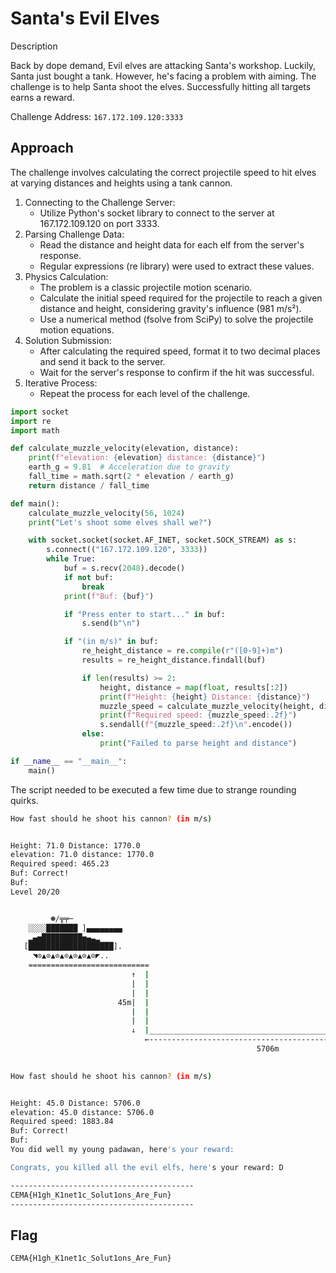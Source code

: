 # Santa's Evil Elves

Description

Back by dope demand, Evil elves are attacking Santa's workshop. Luckily, Santa just bought a tank. However, he's facing a problem with aiming. The challenge is to help Santa shoot the elves. Successfully hitting all targets earns a reward.

Challenge Address: `167.172.109.120:3333`

## Approach

The challenge involves calculating the correct projectile speed to hit elves at varying distances and heights using a tank cannon.

1. Connecting to the Challenge Server:
    - Utilize Python's socket library to connect to the server at 167.172.109.120 on port 3333.
2. Parsing Challenge Data:
    - Read the distance and height data for each elf from the server's response.
    - Regular expressions (re library) were used to extract these values.
3. Physics Calculation:
    - The problem is a classic projectile motion scenario.
    - Calculate the initial speed required for the projectile to reach a given distance and height, considering gravity's influence (981 m/s²).
    - Use a numerical method (fsolve from SciPy) to solve the projectile motion equations.
4. Solution Submission:
    - After calculating the required speed, format it to two decimal places and send it back to the server.
    - Wait for the server's response to confirm if the hit was successful.
5. Iterative Process:
    - Repeat the process for each level of the challenge.

```python
import socket
import re
import math

def calculate_muzzle_velocity(elevation, distance):
    print(f"elevation: {elevation} distance: {distance}")
    earth_g = 9.81  # Acceleration due to gravity
    fall_time = math.sqrt(2 * elevation / earth_g)
    return distance / fall_time

def main():
    calculate_muzzle_velocity(56, 1024)
    print("Let's shoot some elves shall we?")

    with socket.socket(socket.AF_INET, socket.SOCK_STREAM) as s:
        s.connect(("167.172.109.120", 3333))
        while True:
            buf = s.recv(2048).decode()
            if not buf:
                break
            print(f"Buf: {buf}")

            if "Press enter to start..." in buf:
                s.send(b"\n")

            if "(in m/s)" in buf:
                re_height_distance = re.compile(r"([0-9]+)m")
                results = re_height_distance.findall(buf)

                if len(results) >= 2:
                    height, distance = map(float, results[:2])
                    print(f"Height: {height} Distance: {distance}")
                    muzzle_speed = calculate_muzzle_velocity(height, distance)
                    print(f"Required speed: {muzzle_speed:.2f}")
                    s.sendall(f"{muzzle_speed:.2f}\n".encode())
                else:
                    print("Failed to parse height and distance")

if __name__ == "__main__":
    main()
```

The script needed to be executed a few time due to strange rounding quirks.

```sh
How fast should he shoot his cannon? (in m/s)


Height: 71.0 Distance: 1770.0
elevation: 71.0 distance: 1770.0
Required speed: 465.23
Buf: Correct!
Buf: 
Level 20/20


         ☻/╦╤─
    ░░░░███████ ]▄▄▄▄▄▄▄▄ 
    ▂▄▅█████████▅▄▃▂ 
   [███████████████████].
     ◥⊙▲⊙▲⊙▲⊙▲⊙▲⊙▲⊙◤.. 
    ===========================
                           ↑  |
                           |  |
                           |  |
                        45m|  |
                           |  |                                                   [◣_◢] 
                           |  |                                                   /()\    
                           ↓  |____________________________________________________/\ 
                              ←-----------------------------------------------------→
                                                       5706m
    

How fast should he shoot his cannon? (in m/s)


Height: 45.0 Distance: 5706.0
elevation: 45.0 distance: 5706.0
Required speed: 1883.84
Buf: Correct!
Buf: 
You did well my young padawan, here's your reward:

Congrats, you killed all the evil elfs, here's your reward: D

-----------------------------------------
CEMA{H1gh_K1net1c_Solut1ons_Are_Fun}
-----------------------------------------
```

## Flag

`CEMA{H1gh_K1net1c_Solut1ons_Are_Fun}`
